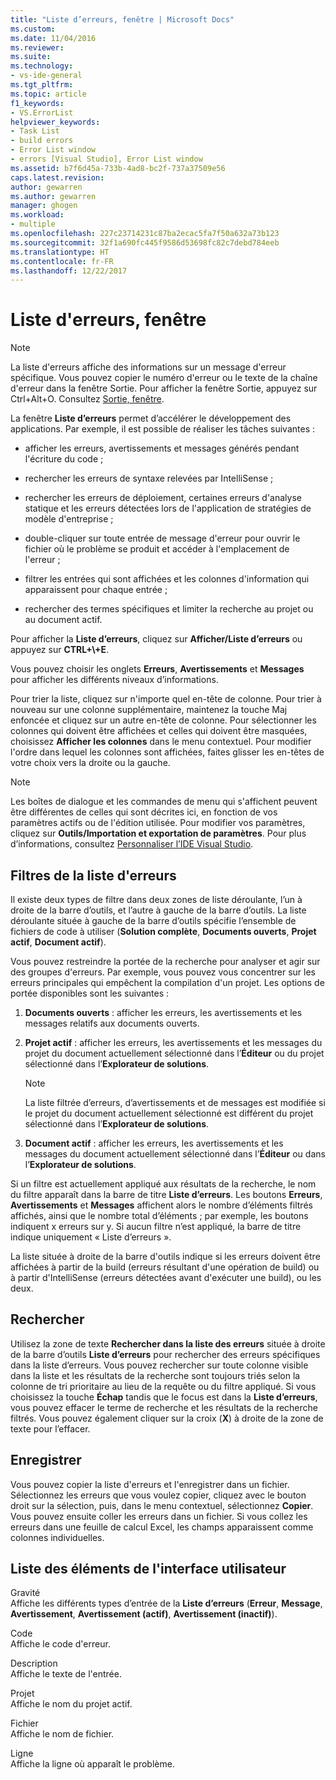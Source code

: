```yaml
---
title: "Liste d’erreurs, fenêtre | Microsoft Docs"
ms.custom: 
ms.date: 11/04/2016
ms.reviewer: 
ms.suite: 
ms.technology:
- vs-ide-general
ms.tgt_pltfrm: 
ms.topic: article
f1_keywords:
- VS.ErrorList
helpviewer_keywords:
- Task List
- build errors
- Error List window
- errors [Visual Studio], Error List window
ms.assetid: b7f6d45a-733b-4ad8-bc2f-737a37509e56
caps.latest.revision: 
author: gewarren
ms.author: gewarren
manager: ghogen
ms.workload:
- multiple
ms.openlocfilehash: 227c23714231c87ba2ecac5fa7f50a632a73b123
ms.sourcegitcommit: 32f1a690fc445f9586d53698fc82c7debd784eeb
ms.translationtype: HT
ms.contentlocale: fr-FR
ms.lasthandoff: 12/22/2017
---
```

# <a name="error-list-window"></a>Liste d'erreurs, fenêtre
> [!NOTE]
>  La liste d'erreurs affiche des informations sur un message d'erreur spécifique. Vous pouvez copier le numéro d'erreur ou le texte de la chaîne d'erreur dans la fenêtre Sortie. Pour afficher la fenêtre Sortie, appuyez sur Ctrl+Alt+O. Consultez [Sortie, fenêtre](../../ide/reference/output-window.md).  
  
 La fenêtre **Liste d’erreurs** permet d’accélérer le développement des applications. Par exemple, il est possible de réaliser les tâches suivantes :  
  
-   afficher les erreurs, avertissements et messages générés pendant l'écriture du code ;  
  
-   rechercher les erreurs de syntaxe relevées par IntelliSense ;  
  
-   rechercher les erreurs de déploiement, certaines erreurs d'analyse statique et les erreurs détectées lors de l'application de stratégies de modèle d'entreprise ;  
  
-   double-cliquer sur toute entrée de message d'erreur pour ouvrir le fichier où le problème se produit et accéder à l'emplacement de l'erreur ;  
  
-   filtrer les entrées qui sont affichées et les colonnes d'information qui apparaissent pour chaque entrée ;  
  
-   rechercher des termes spécifiques et limiter la recherche au projet ou au document actif.  
  
Pour afficher la **Liste d’erreurs**, cliquez sur **Afficher/Liste d’erreurs** ou appuyez sur **CTRL+\\+E**.  
  
Vous pouvez choisir les onglets **Erreurs**, **Avertissements** et **Messages** pour afficher les différents niveaux d’informations.  
  
Pour trier la liste, cliquez sur n'importe quel en-tête de colonne. Pour trier à nouveau sur une colonne supplémentaire, maintenez la touche Maj enfoncée et cliquez sur un autre en-tête de colonne. Pour sélectionner les colonnes qui doivent être affichées et celles qui doivent être masquées, choisissez **Afficher les colonnes** dans le menu contextuel. Pour modifier l'ordre dans lequel les colonnes sont affichées, faites glisser les en-têtes de votre choix vers la droite ou la gauche.  
  
> [!NOTE]
>  Les boîtes de dialogue et les commandes de menu qui s'affichent peuvent être différentes de celles qui sont décrites ici, en fonction de vos paramètres actifs ou de l'édition utilisée. Pour modifier vos paramètres, cliquez sur **Outils/Importation et exportation de paramètres**. Pour plus d’informations, consultez [Personnaliser l’IDE Visual Studio](../../ide/personalizing-the-visual-studio-ide.md).  
  
## <a name="error-list-filters"></a>Filtres de la liste d'erreurs  
 Il existe deux types de filtre dans deux zones de liste déroulante, l’un à droite de la barre d’outils, et l’autre à gauche de la barre d’outils. La liste déroulante située à gauche de la barre d’outils spécifie l’ensemble de fichiers de code à utiliser (**Solution complète**, **Documents ouverts**, **Projet actif**, **Document actif**).  
  
 Vous pouvez restreindre la portée de la recherche pour analyser et agir sur des groupes d'erreurs. Par exemple, vous pouvez vous concentrer sur les erreurs principales qui empêchent la compilation d'un projet. Les options de portée disponibles sont les suivantes :  
  
1.  **Documents ouverts** : afficher les erreurs, les avertissements et les messages relatifs aux documents ouverts.  
  
2.  **Projet actif** : afficher les erreurs, les avertissements et les messages du projet du document actuellement sélectionné dans l’**Éditeur** ou du projet sélectionné dans l’**Explorateur de solutions**.  
  
    > [!NOTE]
    >  La liste filtrée d’erreurs, d’avertissements et de messages est modifiée si le projet du document actuellement sélectionné est différent du projet sélectionné dans l’**Explorateur de solutions**.  
  
3.  **Document actif** : afficher les erreurs, les avertissements et les messages du document actuellement sélectionné dans l’**Éditeur** ou dans l’**Explorateur de solutions**.  
  
Si un filtre est actuellement appliqué aux résultats de la recherche, le nom du filtre apparaît dans la barre de titre **Liste d’erreurs**. Les boutons **Erreurs**, **Avertissements** et **Messages** affichent alors le nombre d’éléments filtrés affichés, ainsi que le nombre total d’éléments ; par exemple, les boutons indiquent x erreurs sur y. Si aucun filtre n’est appliqué, la barre de titre indique uniquement « Liste d’erreurs ».  
  
La liste située à droite de la barre d'outils indique si les erreurs doivent être affichées à partir de la build (erreurs résultant d'une opération de build) ou à partir d'IntelliSense (erreurs détectées avant d'exécuter une build), ou les deux.  
  
## <a name="search"></a>Rechercher  
 Utilisez la zone de texte **Rechercher dans la liste des erreurs** située à droite de la barre d’outils **Liste d’erreurs** pour rechercher des erreurs spécifiques dans la liste d’erreurs. Vous pouvez rechercher sur toute colonne visible dans la liste et les résultats de la recherche sont toujours triés selon la colonne de tri prioritaire au lieu de la requête ou du filtre appliqué. Si vous choisissez la touche **Échap** tandis que le focus est dans la **Liste d’erreurs**, vous pouvez effacer le terme de recherche et les résultats de la recherche filtrés. Vous pouvez également cliquer sur la croix (**X**) à droite de la zone de texte pour l’effacer.  
  
## <a name="save"></a>Enregistrer  
 Vous pouvez copier la liste d'erreurs et l'enregistrer dans un fichier. Sélectionnez les erreurs que vous voulez copier, cliquez avec le bouton droit sur la sélection, puis, dans le menu contextuel, sélectionnez **Copier**. Vous pouvez ensuite coller les erreurs dans un fichier. Si vous collez les erreurs dans une feuille de calcul Excel, les champs apparaissent comme colonnes individuelles.  
  
## <a name="ui-element-list"></a>Liste des éléments de l'interface utilisateur  
 Gravité  
 Affiche les différents types d’entrée de la **Liste d’erreurs** (**Erreur**, **Message**, **Avertissement**, **Avertissement (actif)**, **Avertissement (inactif)**).  
  
 Code  
 Affiche le code d'erreur.  
  
 Description  
 Affiche le texte de l'entrée.  
  
 Projet  
 Affiche le nom du projet actif.  
  
 Fichier  
 Affiche le nom de fichier.  
  
 Ligne  
 Affiche la ligne où apparaît le problème.